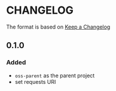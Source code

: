 # CHANGELOG

The format is based on [Keep a Changelog](http://keepachangelog.com/en/1.0.0/)

## 0.1.0

### Added
- `oss-parent` as the parent project
- set requests URI
